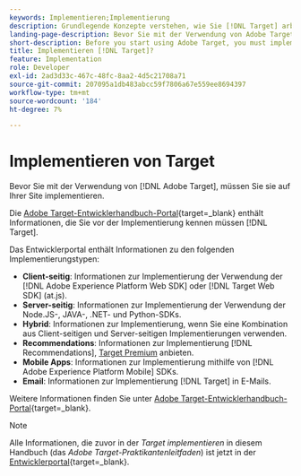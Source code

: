 ```yaml
---
keywords: Implementieren;Implementierung
description: Grundlegende Konzepte verstehen, wie Sie [!DNL Target] arbeitet und in Ihre Infrastruktur integriert ist und versteht, wie Besucher verfolgt werden.
landing-page-description: Bevor Sie mit der Verwendung von Adobe Target beginnen, müssen Sie es auf Ihrer Site implementieren.
short-description: Before you start using Adobe Target, you must implement it on your site.
title: Implementieren [!DNL Target]?
feature: Implementation
role: Developer
exl-id: 2ad3d33c-467c-48fc-8aa2-4d5c21708a71
source-git-commit: 207095a1db483abcc59f7806a67e559ee8694397
workflow-type: tm+mt
source-wordcount: '184'
ht-degree: 7%

---
```


# Implementieren von Target

Bevor Sie mit der Verwendung von [!DNL Adobe Target], müssen Sie sie auf Ihrer Site implementieren.

Die [Adobe Target-Entwicklerhandbuch-Portal](https://developer.adobe.com/target/){target=_blank} enthält Informationen, die Sie vor der Implementierung kennen müssen [!DNL Target].

Das Entwicklerportal enthält Informationen zu den folgenden Implementierungstypen:

* **Client-seitig**: Informationen zur Implementierung der Verwendung der [!DNL Adobe Experience Platform Web SDK] oder [!DNL Target Web SDK] (at.js).
* **Server-seitig**: Informationen zur Implementierung der Verwendung der Node.JS-, JAVA-, .NET- und Python-SDKs.
* **Hybrid**: Informationen zur Implementierung, wenn Sie eine Kombination aus Client-seitigen und Server-seitigen Implementierungen verwenden.
* **Recommendations**: Informationen zur Implementierung [!DNL Recommendations], [Target Premium](/help/main/c-intro/intro.md#premium) anbieten.
* **Mobile Apps**: Informationen zur Implementierung mithilfe von [!DNL Adobe Experience Platform Mobile] SDKs.
* **Email**: Informationen zur Implementierung [!DNL Target] in E-Mails.

Weitere Informationen finden Sie unter [Adobe Target-Entwicklerhandbuch-Portal](https://developer.adobe.com/target/){target=_blank}.

>[!NOTE]
>
>Alle Informationen, die zuvor in der *Target implementieren* in diesem Handbuch (das *Adobe Target-Praktikantenleitfaden*) ist jetzt in der [Entwicklerportal](https://developer.adobe.com/target/){target=_blank}.




